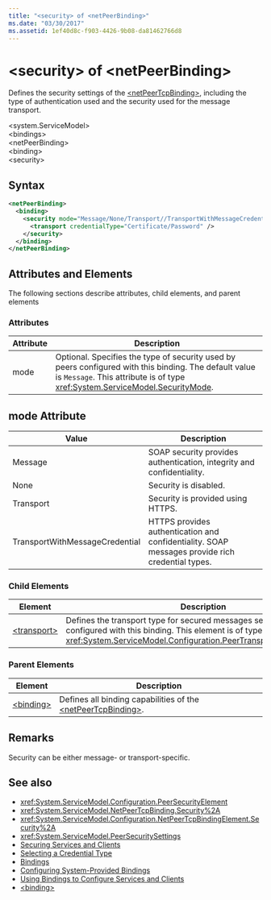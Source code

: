 ```yaml
---
title: "<security> of <netPeerBinding>"
ms.date: "03/30/2017"
ms.assetid: 1ef40d8c-f903-4426-9b08-da81462766d8
---
```

# \<security> of \<netPeerBinding>
Defines the security settings of the [\<netPeerTcpBinding>](../../../../../docs/framework/configure-apps/file-schema/wcf/netpeertcpbinding.md), including the type of authentication used and the security used for the message transport.  
  
 \<system.ServiceModel>  
\<bindings>  
\<netPeerBinding>  
\<binding>  
\<security>  
  
## Syntax  
  
```xml  
<netPeerBinding>
  <binding>
    <security mode="Message/None/Transport//TransportWithMessageCredential">
      <transport credentialType="Certificate/Password" />
    </security>
  </binding>
</netPeerBinding>
```  
  
## Attributes and Elements  
 The following sections describe attributes, child elements, and parent elements  
  
### Attributes  
  
|Attribute|Description|  
|---------------|-----------------|  
|mode|Optional. Specifies the type of security used by peers configured with this binding. The default value is `Message`. This attribute is of type <xref:System.ServiceModel.SecurityMode>.|  
  
## mode Attribute  
  
|Value|Description|  
|-----------|-----------------|  
|Message|SOAP security provides authentication, integrity and confidentiality.|  
|None|Security is disabled.|  
|Transport|Security is provided using HTTPS.|  
|TransportWithMessageCredential|HTTPS provides authentication and confidentiality. SOAP messages provide rich credential types.|  
  
### Child Elements  
  
|Element|Description|  
|-------------|-----------------|  
|[\<transport>](../../../../../docs/framework/configure-apps/file-schema/wcf/transport-of-netpeertcpbinding.md)|Defines the transport type for secured messages sent by peers configured with this binding. This element is of type <xref:System.ServiceModel.Configuration.PeerTransportSecurityElement>.|  
  
### Parent Elements  
  
|Element|Description|  
|-------------|-----------------|  
|[\<binding>](../../../../../docs/framework/misc/binding.md)|Defines all binding capabilities of the [\<netPeerTcpBinding>](../../../../../docs/framework/configure-apps/file-schema/wcf/netpeertcpbinding.md).|  
  
## Remarks  
 Security can be either message- or transport-specific.  
  
## See also

- <xref:System.ServiceModel.Configuration.PeerSecurityElement>
- <xref:System.ServiceModel.NetPeerTcpBinding.Security%2A>
- <xref:System.ServiceModel.Configuration.NetPeerTcpBindingElement.Security%2A>
- <xref:System.ServiceModel.PeerSecuritySettings>
- [Securing Services and Clients](../../../../../docs/framework/wcf/feature-details/securing-services-and-clients.md)
- [Selecting a Credential Type](../../../../../docs/framework/wcf/feature-details/selecting-a-credential-type.md)
- [Bindings](../../../../../docs/framework/wcf/bindings.md)
- [Configuring System-Provided Bindings](../../../../../docs/framework/wcf/feature-details/configuring-system-provided-bindings.md)
- [Using Bindings to Configure Services and Clients](../../../../../docs/framework/wcf/using-bindings-to-configure-services-and-clients.md)
- [\<binding>](../../../../../docs/framework/misc/binding.md)
